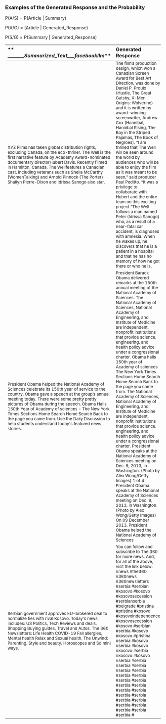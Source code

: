 ### Examples of the Generated Response and the Probability

 P(A/S) = P(Article | Summary)
 
 P(A/G) = (Article | Generated_Response)
 
 P(S/G) = P(Summary | Generated_Response)



| ** ________Summarized_Text___facebookllm_** | **Generated Response**       | **Category** | **P(A/S)** | **P(A/G)** | **P(S/G)** |
| :-------------------------   | :-----------------| -----------| -------- | ------ | -------- |
| <sub>XYZ Films has taken global distribution rights, excluding Canada, on the eco-thriller. The Well is the first narrative feature by Academy Award-nominated documentary directorHubert Davis. Recently filmed in Hamilton, Canada, The Wellfeatures a Canadian cast, including veterans such as Sheila McCarthy (WomenTalking) and Arnold Pinnock (The Porter) Shailyn Pierre-Dixon and Idrissa Sanogo also star.| <sub>The film’s production design, which won a Canadian Screen Award for Best Art Direction, was done by Daniel P. Proulx (Hustle, The Great Gatsby, X-Men Origins: Wolverine) and it is written by award-winning screenwriter, Andrew Cox (Hannibal, Hannibal Rising, The Boy in the Striped Pajamas, The Book of Negroes). “I am thrilled that The Well will be seen around the world by audiences who will be able to enjoy the film as it was meant to be seen,” said producer Paul Peditto. “It was a privilege to collaborate with Hubert and the entire team on this exciting project.”The Well follows a man named Peter (Idrissa Sanogo) who, as a result of a near-fatal car accident, is diagnosed with amnesia. When he wakes up, he discovers that he is a patient in a hospital and that he has no memory of how he got there or who he is.	 | <sub>Other | <sub>-0.003163 |<sub>	-0.002751 |	<sub>-0.007731 |
|<sub>President Obama helped the National Academy of Sciences celebrate its 150th year of service to the country. Obama gave a speech at the group’s annual meeting today. There were some pretty pretty pictures of Obama during the speech. Obama Hails 150th Year of Academy of sciences - The New York Times Sections Home Search Home Search Back to the page you came from. Use the Daily Discussion to help students understand today's featured news stories.| <sub>President Barack Obama delivered remarks at the 150th annual meeting of the National Academy of Sciences. The National Academy of Sciences, National Academy of Engineering, and Institute of Medicine are independent, nonprofit institutions that provide science, engineering, and health policy advice under a congressional charter. Obama hails 150th year of Academy of sciences The New York Times Sections Home Search Home Search Back to the page you came from. The National Academy of Sciences, National Academy of Engineering, and Institute of Medicine are independent, nonprofit institutions that provide science, engineering, and health policy advice under a congressional charter. President Obama speaks at the National Academy of Sciences meeting on Dec. 9, 2013, in Washington. (Photo by Alex Wong/Getty Images) 1 of 4 President Obama speaks at the National Academy of Sciences meeting on Dec. 9, 2013, in Washington. (Photo by Alex Wong/Getty Images) On 09 December 2013, President Obama helped the National Academy of Sciences	| <sub>Politics | <sub>-0.0005963 |	<sub>-0.00031	| <sub>-0.004502	|
|<sub>Serbian government approves EU-brokered deal to normalize ties with rival Kosovo. Today's news includes: US Politics, Tech Reviews and deals, Shopping Buying guides, Travel and Autos. The 360 Newsletters: Life Health COVID-19 Fall allergies, Mental health Relax and Sexual health. The Unwind: Parenting, Style and beauty, Horoscopes and So mini ways.	| <sub>You can follow and subscribe to The 360 for more news. And, for all of the above, visit the link below: #news #the360 #360news #360newsletters #serbia #serbian #kosovo #kosovo #kosovosecession #serbianserbia #belgrade #pristina #pristina #kosovo #kosovoindependence #kosovosecession #kosovo #serbian #serbia #kosovo #kosovo #pristina #serbia #kosovo #serbia #kosovo #kosovo #serbia #kosovo #kosovo #serbia #serbia #serbia #serbia #serbia #serbia #serbia #serbia #serbia #serbia #serbia #serbia #serbia #serbia #serbia #serbia #serbia #serbia #serbia #serbia #serbia #serbia #serbia #	| <sub>Health	| <sub>-0.001653 |	<sub>-0.00099 |	<sub>-0.007256<sub> |



